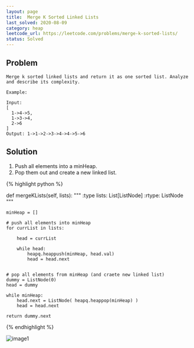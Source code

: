```yaml
---
layout: page
title:  Merge K Sorted Linked Lists
last_solved: 2020-08-09
category: heap
leetcode_url: https://leetcode.com/problems/merge-k-sorted-lists/
status: Solved
---
```


Problem
-------

```
Merge k sorted linked lists and return it as one sorted list. Analyze and describe its complexity.

Example:

Input:
[
  1->4->5,
  1->3->4,
  2->6
]
Output: 1->1->2->3->4->4->5->6

```

Solution
----------


1) Push all elements into a minHeap.
2) Pop them out and create a new linked list.

{% highlight python %}

def mergeKLists(self, lists):
    """
    :type lists: List[ListNode]
    :rtype: ListNode
    """
    
            
    minHeap = []
    
    # push all elements into minHeap
    for currList in lists:
        
        head = currList
        
        while head:
            heapq.heappush(minHeap, head.val)
            head = head.next
    
    
    # pop all elements from minHeap (and craete new linked list)
    dummy = ListNode(0)
    head = dummy
    
    while minHeap:
        head.next = ListNode( heapq.heappop(minHeap) )
        head = head.next
        
    return dummy.next


{% endhighlight %}


![image1]()